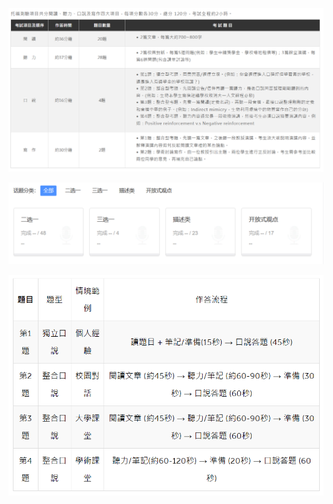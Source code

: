 ![image.png](https://raw.githubusercontent.com/Ash0645/image_remote/main/202307111914442.png)

![](https://raw.githubusercontent.com/Ash0645/image_remote/main/202307232310332.png)

![image.png](https://raw.githubusercontent.com/Ash0645/image_remote/main/202310021156581.png)
